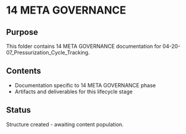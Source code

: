 # 14 META GOVERNANCE

## Purpose
This folder contains 14 META GOVERNANCE documentation for 04-20-07_Pressurization_Cycle_Tracking.

## Contents
- Documentation specific to 14 META GOVERNANCE phase
- Artifacts and deliverables for this lifecycle stage

## Status
Structure created - awaiting content population.

